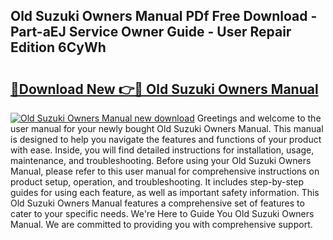 ## Old Suzuki Owners Manual PDf Free Download - Part-aEJ Service Owner Guide - User Repair Edition 6CyWh

# <h2><a href="http://cf16838.oget.top/?id=Old+Suzuki+Owners+Manual">🔗Download New 👉🔴 Old Suzuki Owners Manual</a></h2>

[![Old Suzuki Owners Manual new download](https://i.imgur.com/5g1atiW.png)](http://cf16838.oget.top/?id=Old+Suzuki+Owners+Manual)
Greetings and welcome to the user manual for your newly bought Old Suzuki Owners Manual. This manual is designed to help you navigate the features and functions of your product with ease. Inside, you will find detailed instructions for installation, usage, maintenance, and troubleshooting. Before using your Old Suzuki Owners Manual, please refer to this user manual for comprehensive instructions on product setup, operation, and troubleshooting. It includes step-by-step guides for using each feature, as well as important safety information. This Old Suzuki Owners Manual features a comprehensive set of features to cater to your specific needs. We're Here to Guide You Old Suzuki Owners Manual. We are committed to providing you with comprehensive support.
